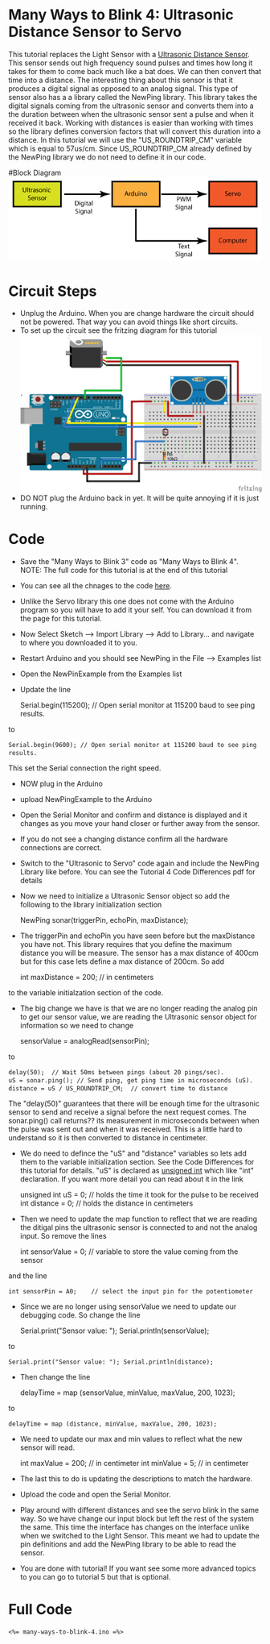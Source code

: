 # Many Ways to Blink 4: Ultrasonic Distance Sensor to Servo

This tutorial replaces the Light Sensor with a <a href=""> Ultrasonic Distance  Sensor</a>. This sensor sends out high frequency sound pulses and times how long it takes for them to come back much like a bat does. We can then convert that time into a distance. The interesting thing about this sensor is that it produces a digital signal as opposed to an analog signal. This type of sensor also has a a library called the NewPing library. This library takes the digital signals coming from the ultrasonic sensor and converts them into a the duration between when the ultrasonic sensor sent a pulse and when it received it back. Working with distances is easier than working with times so the library defines conversion factors that will convert this duration into a distance. In this tutorial we will use the "US_ROUNDTRIP_CM" variable which is equal to 57us/cm. Since US_ROUNDTRIP_CM already defined by the NewPing library we do not need to define it in our code. 

#Block Diagram
![Ultrasonic Sensor to Servo System](Ultrasonic_to_Servo_System.png)

# Circuit Steps
* Unplug the Arduino. When you are change hardware the circuit should not be powered. That way you can avoid things like short circuits.
* To set up the circuit see the fritzing diagram for this tutorial
![Ultrasonic Sensor to Servo Circit](many-ways-to-blink-4.png)
* DO NOT plug the Arduino back in yet. It will be quite annoying if it is just running.

# Code
* Save the "Many Ways to Blink 3" code as "Many Ways to Blink 4". NOTE: The full code for this tutorial is at the end of this tutorial
* You can see all the chnages to the code <a href="">here</a>.
* Unlike the Servo library this one does not come with the Arduino program so you will have to add it your self. You can download it from the page for this tutorial. 
* Now Select Sketch --> Import Library --> Add to Library... and navigate to where you downloaded it to you.
* Restart Arduino and you should see NewPing in the File --> Examples list
* Open the NewPinExample from the Examples list
* Update the line 


	Serial.begin(115200); // Open serial monitor at 115200 baud to see ping results.

to 

	Serial.begin(9600); // Open serial monitor at 115200 baud to see ping results.

This set the Serial connection the right speed.

* NOW plug in the Arduino
* upload NewPingExample to the Arduino 
* Open the Serial Monitor and confirm and distance is displayed and it changes as you move your hand closer or further away from the sensor. 
* If you do not see a changing distance confirm all the hardware connections are correct. 
* Switch to the "Ultrasonic to Servo" code again and include the NewPing Library like before. You can see the Tutorial 4 Code Differences pdf for details
*	Now we need to initialize a Ultrasonic Sensor object so add the following to the library initialization section


	NewPing sonar(triggerPin, echoPin, maxDistance);

* The triggerPin and echoPin you have seen before but the maxDistance you have not. This library requires that you define the maximum distance you will be measure. The sensor has a max distance of 400cm but for this case lets define a max distance of 200cm. So add 


	int maxDistance = 200;   // in centimeters

to the variable initialzation section of the code. 

* The big change we have is that we are no longer reading the analog pin to get our sensor value, we are reading the Ultrasonic sensor object for information so we need to change 


	sensorValue = analogRead(sensorPin); 

to


	delay(50);  // Wait 50ms between pings (about 20 pings/sec).
	uS = sonar.ping(); // Send ping, get ping time in microseconds (uS).
	distance = uS / US_ROUNDTRIP_CM;  // convert time to distance

The "delay(50)" guarantees that there will be enough time for the ultrasonic sensor to send and receive a signal before the next request comes. The sonar.ping() call returns?? its measurement in microseconds between when the pulse was sent out and when it was received. This is a little hard to understand so it is then converted to distance in centimeter. 
* We do need to defince the "uS" and "distance" variables so lets add them to the variable initialization section. See the Code Differences for this tutorial for details. "uS" is declared as <a href="http://arduino.cc/en/Reference/UnsignedInt">unsigned int</a> which like "int" declaration. If you want more detail you can read about it in the link 


	unsigned int uS = 0; // holds the time it took for the pulse to be received
	int distance = 0; // holds the distance in centimeters

* Then we need to update the map function to reflect that we are reading the ditigal pins the ultrasonic sensor is connected to and not the analog input. So remove the lines


	int sensorValue = 0;  // variable to store the value coming from the sensor

and the line 

	int sensorPin = A0;    // select the input pin for the potentiometer	

* Since we are no longer using sensorValue we need to update our debugging code. So change the line


	Serial.print("Sensor value: "); Serial.println(sensorValue);

to

	Serial.print("Sensor value: "); Serial.println(distance);

* Then change the line 


	delayTime = map (sensorValue, minValue, maxValue, 200, 1023);

to 

  	delayTime = map (distance, minValue, maxValue, 200, 1023);

* We need to update our max and min values to reflect what the new sensor will read. 


	int maxValue = 200;    // in centimeter
	int minValue = 5;      // in centimeter

* The last this to do is updating the descriptions to match the hardware.
* Upload the code and open the Serial Monitor. 
* Play around with different distances and see the servo blink in the same way. So we have change our input block but left the rest of the system the same. This time the interface has changes on the interface unlike when we switched to the Light Sensor. This meant we had to update the pin definitions and add the NewPing library to be able to read the sensor. 
* You are done with tutorial! If you want see some more advanced topics to you can go to tutorial 5 but that is optional. 

# Full Code
	<%= many-ways-to-blink-4.ino =%>
